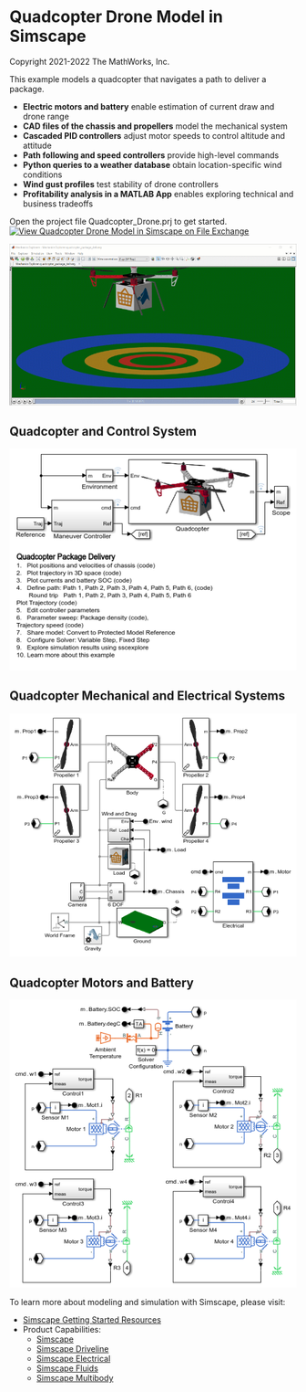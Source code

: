 # **Quadcopter Drone Model in Simscape**
Copyright 2021-2022 The MathWorks, Inc.

This example models a quadcopter that navigates a path to deliver a package. 
* **Electric motors and battery** enable estimation of current draw and drone range
* **CAD files of the chassis and propellers** model the mechanical system
* **Cascaded PID controllers** adjust motor speeds to control altitude and attitude
* **Path following and speed controllers** provide high-level commands 
* **Python queries to a weather database** obtain location-specific wind conditions
* **Wind gust profiles** test stability of drone controllers
* **Profitability analysis in a MATLAB App** enables exploring technical and business tradeoffs

Open the project file Quadcopter_Drone.prj to get started.
[![View Quadcopter Drone Model in Simscape on File Exchange](https://www.mathworks.com/matlabcentral/images/matlab-file-exchange.svg)](https://www.mathworks.com/matlabcentral/fileexchange/63580-quadcopter-drone-model-in-simscape)

![](Images/quadcopter_package_delivery_1View_Dropoff.gif)
## **Quadcopter and Control System**
![](Overview/html/quadcopter_package_delivery_01.png)

## **Quadcopter Mechanical and Electrical Systems**
![](Overview/html/quadcopter_package_delivery_02.png)

## **Quadcopter Motors and Battery**
![](Overview/html/quadcopter_package_delivery_04.png)

To learn more about modeling and simulation with Simscape, please visit:
* [Simscape Getting Started Resources](https://www.mathworks.com/solutions/physical-modeling/resources.html)
* Product Capabilities:
   * [Simscape](https://www.mathworks.com/products/simscape.html)
   * [Simscape Driveline](https://www.mathworks.com/products/simscape-driveline.html)
   * [Simscape Electrical](https://www.mathworks.com/products/simscape-electrical.html)
   * [Simscape Fluids](https://www.mathworks.com/products/simscape-fluids.html)
   * [Simscape Multibody](https://www.mathworks.com/products/simscape-multibody.html)


